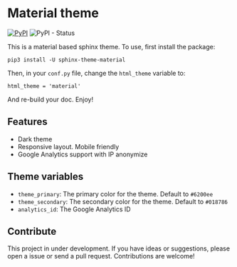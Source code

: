 Material theme
==============

[![PyPI](https://img.shields.io/pypi/v/sphinx-theme-material)](https://pypi.org/project/sphinx-theme-material/)
![PyPI - Status](https://img.shields.io/pypi/status/sphinx-theme-material)

This is a material based sphinx theme. To use, first install the package:

    pip3 install -U sphinx-theme-material

Then, in your ``conf.py`` file, change the ``html_theme`` variable to:

    html_theme = 'material'

And re-build your doc. Enjoy!

Features
--------
- Dark theme
- Responsive layout. Mobile friendly
- Google Analytics support with IP anonymize


Theme variables
---------------
- ``theme_primary``: The primary color for the theme. Default to ``#6200ee``
- ``theme_secondary``: The secondary color for the theme. Default to ``#018786``
- ``analytics_id``: The Google Analytics ID

Contribute
----------
This project in under development. If you have ideas or suggestions, please open
a issue or send a pull request. Contributions are welcome!
